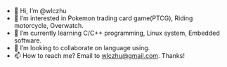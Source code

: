 - 👋 Hi, I’m @wlczhu
- 👀 I’m interested in Pokemon trading card game(PTCG), Riding motorcycle, Overwatch.
- 🌱 I’m currently learning C/C++ programming, Linux system, Embedded software.
- 💞️ I’m looking to collaborate on language using.
- 📫 How to reach me? Email to wlczhu@gmail.com. Thanks!

<!---
wlczhu/wlczhu is a ✨ special ✨ repository because its `README.md` (this file) appears on your GitHub profile.
You can click the Preview link to take a look at your changes.
--->

